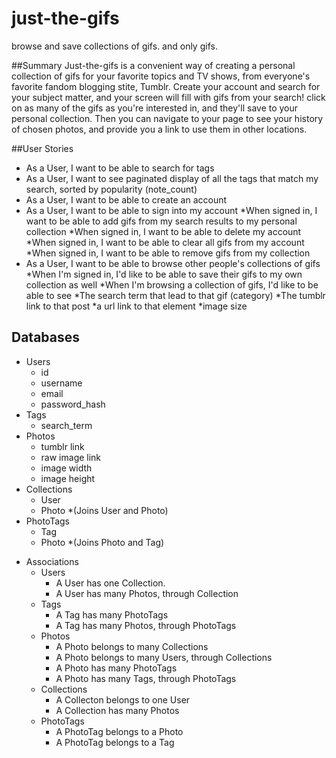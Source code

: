 # just-the-gifs
browse and save collections of gifs. and only gifs.

##Summary
Just-the-gifs is a convenient way of creating a personal collection of gifs for your favorite topics and TV shows, from everyone's favorite fandom blogging stite, Tumblr. Create your account and search for your subject matter, and your screen will fill with gifs from your search! click on as many of the gifs as you're interested in, and they'll save to your personal collection. Then you can navigate to your page to see your history of chosen photos, and provide you a link to use them in other locations.

##User Stories
* As a User, I want to be able to search for tags
* As a User, I want to see paginated display of all the tags that match my search, sorted by popularity (note_count)
* As a User, I want to be able to create an account
* As a User, I want to be able to sign into my account
  *When signed in, I want to be able to add gifs from my search results to my personal collection
  *When signed in, I want to be able to delete my account
  *When signed in, I want to be able to clear all gifs from my account
  *When signed in, I want to be able to remove gifs from my collection
* As a User, I want to be able to browse other people's collections of gifs
  *When I'm signed in, I'd like to be able to save their gifs to my own collection as well
  *When I'm browsing a collection of gifs, I'd like to be able to see
    *The search term that lead to that gif (category)
    *The tumblr link to that post
    *a url link to that element
    *image size

## Databases
* Users
  * id
  * username
  * email
  * password_hash
* Tags
  * search_term
* Photos
  * tumblr link
  * raw image link
  * image width
  * image height
* Collections
  * User
  * Photo
  *(Joins User and Photo)
* PhotoTags
  * Tag
  * Photo
  *(Joins Photo and Tag)

- Associations
  - Users
    - A User has one Collection.
    - A User has many Photos, through Collection
  - Tags
    - A Tag has many PhotoTags
    - A Tag has many Photos, through PhotoTags
  - Photos
    - A Photo belongs to many Collections
    - A Photo belongs to many Users, through Collections
    - A Photo has many PhotoTags
    - A Photo has many Tags, through PhotoTags
  - Collections
    - A Collecton belongs to one User
    - A Collection has many Photos
  - PhotoTags
    - A PhotoTag belongs to a Photo
    - A PhotoTag belongs to a Tag
